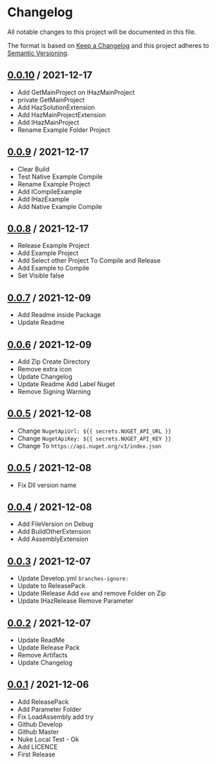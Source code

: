 # Changelog
All notable changes to this project will be documented in this file.

The format is based on [Keep a Changelog](http://keepachangelog.com/en/1.0.0/)
and this project adheres to [Semantic Versioning](http://semver.org/spec/v2.0.0.html).

## [0.0.10] / 2021-12-17
- Add GetMainProject on IHazMainProject 
- private GetMainProject
- Add HazSolutionExtension
- Add HazMainProjectExtension
- Add IHazMainProject
- Rename Example Folder Project

## [0.0.9] / 2021-12-17
- Clear Build
- Test Native Example Compile
- Rename Example Project
- Add ICompileExample
- Add IHazExample
- Add Native Example Compile

## [0.0.8] / 2021-12-17
- Release Example Project
- Add Example Project
- Add Select other Project To Compile and Release
- Add Example to Compile
- Set Visible false

## [0.0.7] / 2021-12-09
- Add Readme inside Package
- Update Readme

## [0.0.6] / 2021-12-09
- Add Zip Create Directory
- Remove extra icon
- Update Changelog
- Update Readme Add Label Nuget
- Remove Signing Warning

## [0.0.5] / 2021-12-08
- Change `NugetApiUrl: ${{ secrets.NUGET_API_URL }}`
- Change `NugetApiKey: ${{ secrets.NUGET_API_KEY }}`
- Change To `https://api.nuget.org/v3/index.json`

## [0.0.5] / 2021-12-08
- Fix Dll version name

## [0.0.4] / 2021-12-08
- Add FileVersion on Debug
- Add BuildOtherExtension
- Add AssemblyExtension

## [0.0.3] / 2021-12-07
- Update Develop.yml `branches-ignore:`
- Update to ReleasePack
- Update IRelease Add `exe` and remove Folder on Zip
- Update IHazRelease Remove Parameter

## [0.0.2] / 2021-12-07
- Update ReadMe
- Update Release Pack
- Remove Artifacts
- Update Changelog

## [0.0.1] / 2021-12-06
- Add ReleasePack
- Add Parameter Folder
- Fix LoadAssembly add try
- Github Develop
- Github Master
- Nuke Local Test - Ok
- Add LICENCE
- First Release

[vNext]: https://github.com/ricaun-io/ricaun.Nuke/compare/1.0.0...HEAD
[0.0.10]: https://github.com/ricaun-io/ricaun.Nuke/compare/0.0.9...0.0.10
[0.0.9]: https://github.com/ricaun-io/ricaun.Nuke/compare/0.0.8...0.0.9
[0.0.8]: https://github.com/ricaun-io/ricaun.Nuke/compare/0.0.7...0.0.8
[0.0.7]: https://github.com/ricaun-io/ricaun.Nuke/compare/0.0.6...0.0.7
[0.0.6]: https://github.com/ricaun-io/ricaun.Nuke/compare/0.0.5...0.0.6
[0.0.5]: https://github.com/ricaun-io/ricaun.Nuke/compare/0.0.4...0.0.5
[0.0.4]: https://github.com/ricaun-io/ricaun.Nuke/compare/0.0.3...0.0.4
[0.0.3]: https://github.com/ricaun-io/ricaun.Nuke/compare/0.0.2...0.0.3
[0.0.2]: https://github.com/ricaun-io/ricaun.Nuke/compare/0.0.1...0.0.2
[0.0.1]: https://github.com/ricaun-io/ricaun.Nuke/compare/0.0.1